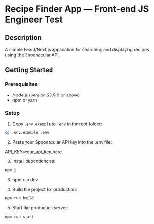 # Recipe Finder App — Front-end JS Engineer Test

## Description

A simple React/Next.js application for searching and displaying recipes using the Spoonacular API.

## Getting Started

### Prerequisites

- Node.js (version 23.9.0 or above)
- npm or yarn

### Setup

1. Copy `.env.example` to `.env` in the root folder:

```bash
cp .env.example .env
```

2. Paste your Spoonacular API key into the .env file:

API_KEY=your_api_key_here

3. Install dependencies:

```bash
npm i
```

3. npm run dev

4. Build the project for production:

```bash
npm run build
```

5. Start the production server:

```bash
npm run start
```
